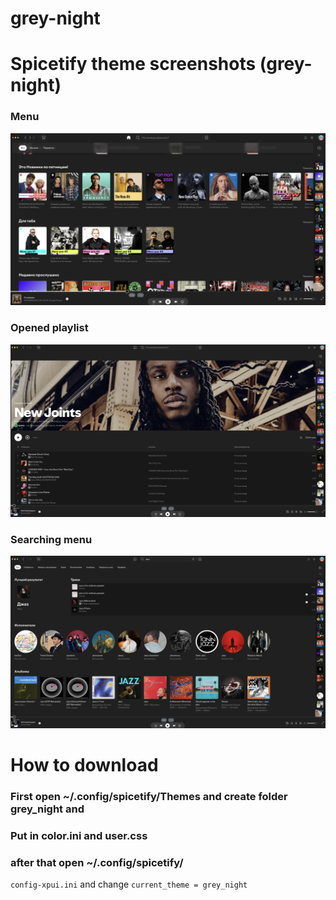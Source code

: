 # grey-night

# Spicetify theme screenshots (grey-night)

### Menu
![Preview](theme1.png)

### Opened playlist 

![Preview](theme2.png)

### Searching menu

![Preview](theme3.png)


# How to download


### First open ~/.config/spicetify/Themes and create folder grey_night and 
###       Put in color.ini and user.css
### after that open ~/.config/spicetify/ 
`config-xpui.ini` and change 
`current_theme = grey_night`
